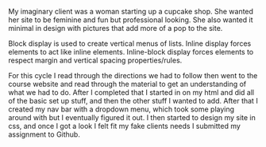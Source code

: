 My imaginary client was a woman starting up a cupcake shop.  She wanted her site to be feminine and fun but professional looking.  She also wanted it minimal in design with pictures that add more of a pop to the site.  

Block display is used to create vertical menus of lists.
Inline display forces elements to act like inline elements.
Inline-block display forces elements to respect margin and vertical spacing properties/rules.


For this cycle I read through the directions we had to follow then went to the course website and read through the material to get an understanding of what we had to do. After I completed that I started in on my html and did all of the basic set up stuff, and then the other stuff I wanted to add.  After that I created my nav bar with a dropdown menu, which took some playing around with but I eventually figured it out.  I then started to design my site in css, and once I got a look I felt fit my fake clients needs I submitted my assignment to Github.
